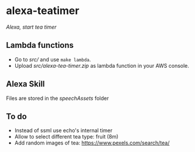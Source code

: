 # alexa-teatimer
*Alexa, start tea timer*


## Lambda functions
- Go to *src/* and use `make lambda`.
- Upload *src/alexa-tea-timer.zip* as lambda function in your AWS console.

## Alexa Skill
Files are stored in the *speechAssets* folder

## To do
- Instead of ssml <break /> use echo's internal timer
- Allow to select different tea type: fruit (8m)
- Add random images of tea: https://www.pexels.com/search/tea/
